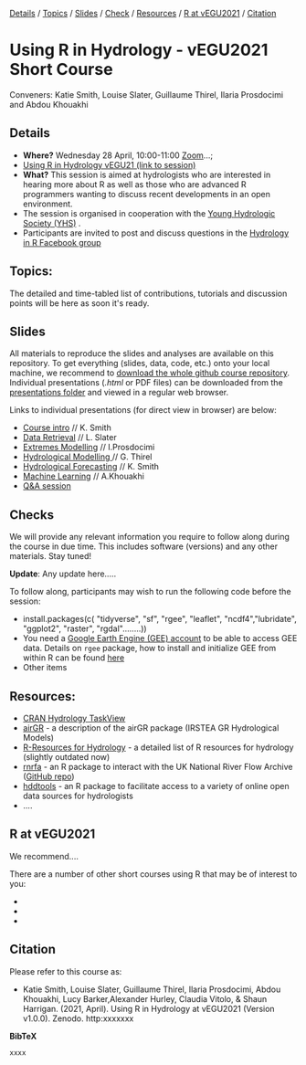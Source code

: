 
[Details](#Details) 
/ [Topics](#Topics) 
/ [Slides](#Slides) 
/ [Check](#Checks) 
/ [Resources](#Resources) 
/ [R at vEGU2021](#r-at-egu2021)
/ [Citation](#Citation)

# Using R in Hydrology - vEGU2021 Short Course

Conveners: Katie Smith, Louise Slater, Guillaume Thirel, Ilaria Prosdocimi and Abdou Khouakhi


## Details 
- **Where?** Wednesday 28 April, 10:00-11:00 [Zoom]()...; 
- [Using R in Hydrology vEGU21 (link to session)](https://meetingorganizer.copernicus.org/EGU21/session/38926 "Link to vEGU Session Description")
- **What?** This session is aimed at hydrologists who are interested in hearing more about R as well as those who are advanced R programmers wanting to discuss recent developments in an open environment. 
- The session is organised in cooperation with the [Young Hydrologic Society (YHS)](https://younghs.com/ "Young Hydrologic Society website") .
- Participants are invited to post and discuss questions in the [Hydrology in R Facebook group](https://www.facebook.com/groups/1130214777123909/ "link to Hydro-R Facebook group")

## Topics:
The detailed and time-tabled list of contributions, tutorials and discussion points will be here as soon it's ready.

## Slides
All materials to reproduce the slides and analyses are available on this repository.
To get everything (slides, data, code, etc.) onto your local machine, we recommend to [download the whole github course repository](https://codeload.github.com/hydrosoc/rhydro_vEGU21/zip/master). Individual presentations (*.html* or PDF files) can be downloaded from the [presentations folder](./presentations) and viewed in a regular web browser.

Links to individual presentations (for direct view in browser) are below:


- [Course intro]() // K. Smith
- [Data Retrieval]() // L. Slater 
- [Extremes Modelling]() // I.Prosdocimi
- [Hydrological Modelling ]() // G. Thirel
- [Hydrological Forecasting]() // K. Smith
- [Machine Learning]() // A.Khouakhi
- [Q&A session]() 
## Checks
We will provide any relevant information you require to follow along during the course in due time. This includes software (versions) and any other materials. Stay tuned!  

**Update**: 
Any update here.....


To follow along, participants may wish to run the following code before the session: 

- install.packages(c( "tidyverse", "sf", "rgee", "leaflet", "ncdf4","lubridate", "ggplot2", "raster", "rgdal"........))
- You need a [Google Earth Engine (GEE) account](https://signup.earthengine.google.com/#!/) to be able to access GEE data. Details on `rgee` package, how to install and initialize GEE from within R can be found [here](https://r-spatial.github.io/rgee/) 
- Other items                



## Resources:
- [CRAN Hydrology TaskView](https://cran.r-project.org/web/views/Hydrology.html "Hydrology TaskView on CRAN")
- <a href="https://odelaigue.github.io/airGR/" rel="nofollow">airGR</a> - a description of the airGR package (IRSTEA GR Hydrological Models)
- <a href="http://abouthydrology.blogspot.co.uk/2012/08/r-resources-for-hydrologists.html" rel="nofollow">R-Resources for Hydrology</a> - a detailed list of R resources for hydrology (slightly outdated now)
- <a href="https://journal.r-project.org/archive/2016/RJ-2016-036/RJ-2016-036.pdf" rel="nofollow">rnrfa</a> - an R package to interact with the UK National River Flow Archive ([GitHub repo](https://github.com/cvitolo/rnrfa))
- <a href="https://ropensci.github.io/hddtools/" rel="nofollow">hddtools</a> - an R package to facilitate access to a variety of online open data sources for hydrologists
- ....


## R at vEGU2021

We recommend....

There are a number of other short courses using R that may be of interest to you:

-
-
- 



 ## Citation
Please refer to this course as:
* Katie Smith, Louise Slater, Guillaume Thirel, Ilaria Prosdocimi, Abdou Khouakhi, Lucy Barker,Alexander Hurley, Claudia Vitolo, & Shaun Harrigan. (2021, April). Using R in Hydrology at vEGU2021 (Version v1.0.0). Zenodo. http:xxxxxxx

**BibTeX**
```
xxxx
```
